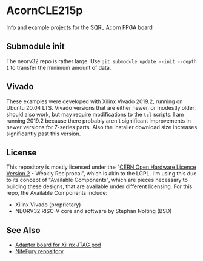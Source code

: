 # AcornCLE215p
Info and example projects for the SQRL Acorn FPGA board

## Submodule init
The neorv32 repo is rather large. Use `git submodule update --init --depth 1`
to transfer the minimum amount of data.

## Vivado
These examples were developed with Xilinx Vivado 2019.2,
running on Ubuntu 20.04 LTS. Vivado versions that are either newer,
or modestly older, should also work, but may require modifications to the `tcl` scripts.
I am running 2019.2 because there probably aren't significant improvements in
newer versions for 7-series parts.
Also the installer download size increases significantly past this version.

## License
This repository is mostly licensed under the "[CERN Open Hardware Licence Version 2](https://ohwr.org/project/cernohl/wikis/Documents/CERN-OHL-version-2) - Weakly Reciprocal",
which is akin to the LGPL. I'm using this due to its concept of "Available Components",
which are pieces necessary to building these designs, that are available under different licensing.
For this repo, the Available Components include:
* Xilinx Vivado (proprietary)
* NEORV32 RISC-V core and software by Stephan Nolting (BSD)

## See Also
* [Adapter board for Xilinx JTAG pod](https://github.com/mng2/AcornXJTAG)
* [NiteFury repository](https://github.com/RHSResearchLLC/NiteFury-and-LiteFury)
